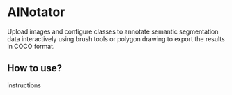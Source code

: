 # AINotator

Upload images and configure classes to annotate semantic segmentation data interactively using brush tools or polygon drawing to export the results in COCO format.

## How to use?

instructions
